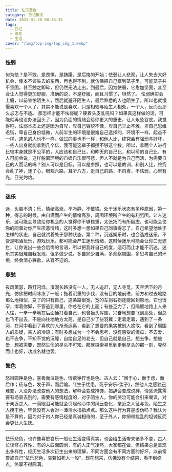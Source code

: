 ```yaml
---
title: 怯乐悲色
category: 日记散文
date: 2023-01-30 08:38:35
tags:
  - 日记
  - 思考
  - 生活
cover: "/img/top-img/top_img_1.webp"
---
```


<!--more-->

### 怯弱

何为怯？是不敢，是畏惧，是踌躇，是后悔的开始；怯弱让人悲观，让人失去大好机会，使本不该失去的东西，再也得不到。就仿佛把自己框到笼子里，可能笼子并不坚固，甚至触之即碎，但仍然无法走出，到最后，因为怯弱，它愈加坚固，甚至会让人觉得更加舒服，准确的说，不是舒服，而且习惯了，坦然了。
怯弱确实会上瘾，以前害怕陌生人，然后就避开陌生人，最后熟悉的人也陌生了，所以也就慢慢喜欢一个人了。其实不能说是喜欢，只是相较与陌生人相处，一个人，反而没那么忐忑与不适。
那怎样才能不怯弱呢？硬着头皮乱吼吗？如果真这样做的话，可能就再也没办法回头了，因为负面的情绪会给你更大的重击，让人永坠谷底。我觉得吧，怯弱本质上还是因为自卑，卑自己容貌不佳，卑自己举止不雅，卑自己思维迟钝，卑自己身份低微，人前半生的环境是很难自己选择的，环境不一样，起点不一样，遇见的人也不一样，做过的事也不一样，和他人比，终究会有强弱与好坏，一些人出身就能拿到几个亿，我可能这辈子都攒不够这个数。所以，拿两个人进行比较本身就是不公平的，人应该和自己比，和昨天的自己比，和以前的自己比，有人可能会说，这样脱离环境的自娱自乐很可悲，但人不就是为自己而活，为需要自己的人而活的吗？别人可以是目标，可以是参照，也可以是教训，和别人比，终究会乱了神，迷了心，眼观六路，耳听八方，走自己的路，不自卑，不怯弱，心里有光，目光灼灼。

---

### 迷乐

迷，头脑不清；乐，情绪高涨，不冷静，不敏锐。处于迷乐状态有多种原因，第一种，得志的时候，由自满而产生的情绪高涨，周围环境所产生的有利氛围，让人迷乐，这可能会导致给你机会的人觉得你不够稳重，太张扬而有所疑虑，也可能会使你的同事对你产生厌恶情绪，这时多想一想如果自己同事得志了，自己希望他处于怎样的状态，自己就试着处于那种状态。第二种，沉迷娱乐时，也会造成迷乐，不管是喝酒玩乐，游戏玩乐，都可能会产生迷乐情绪，这时候迷乐可能会让你口无遮拦，让你说出一些会后悔的言语，所以把我好自己的度，适可而止才能不沉迷。迷乐其实很难自我发现，但多做少说，多自勉少自满，多观察周围，多思考自己的环境，终会清心寡欲，从容不迫的。

### 悲愁

夜风萧瑟，路灯闪烁，漫漫长路没有一人，无人追赶，无人寻觅，天空洒下的月光，仿佛把时间冰冻了一般；拖着沉重的步伐，没有目的地前进，前方和过去地路那么地相似，变了的只有自己，这条路很宽，宽的左拐右拐还能回到原地，它也很窄，绑着你脚，不管逃到哪里，你总在它的上面；有些乏力了，但隔壁地路上人来人往，一拳一拳地在后面捶打着自己，也曾抬头挥翅，兴奋地想要飞到高处，但总也飞不出去，不是向往地地方太高，是自己少了些羽翼；走着走着，遇到了一条河，在河中看到了喜欢的人渐渐远离，看到了想要的果实被别人摘取，看到了周围人的质疑，亲人的冷语；有时多想成为一个不会思考，没有感受的傻瓜，不去爱，也不去争，不知不觉的沉睡，自给自足的老去，但自己就是自己，想去争，想被爱，想被需要，既然生命的尽头不可知，那就探索寻觅到走到尽头的那一刻，戛然而止也好，功成名就也罢。

### 繁色

怒目圆睁是色，喜极而泣是色，情欲狰狞也是色。古人云：”困于心，衡于虑，而后作；征与色，发于声，而后喻。“《生于忧患，死于安乐-孟子》，然他人之感独己难变，人没办法改变他人的想法，解释会变成掩饰，措辞会变成说辞，情感流露需要有场景去别的，需要有感情程度的，对于陌生人，你的哭泣可能会引来嘲讽，对于亲近之人，一滴眼泪可能就会引起他心中的风云变化，亲近之人征与色，陌生之人掩于色，毕竟没有人会对一潭清水指指点点。那么这种行为算是虚伪吗？我认为是不算的，因为对于内人你已经是真诚相待的，至于外人，你捎带扰乱的坦诚反而会更让人生厌。

---

怯乐悲色，也许像喜怒哀乐一般让生活变得真实，也会给生活带来诸多不变，古人长谈修心养性，有的人四面圆滑，有的人正气凌然，大家都在做，但结果总是呈现出多样性，经历生活多次衍生出来的理解，不同方面会有不同方面的好坏，以前常警戒自己”怯乐悲色，哀若如死人一般“，现在想来，仿佛没有个结果，看不到终点，终享不得圆满。
